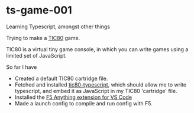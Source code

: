 # ts-game-001

Learning Typescript, amongst other things

Trying to make a [TIC80](https://tic80.com/) game.

TIC80 is a virtual tiny game console, in which you can write games using a limited set of JavaScript.

So far I have

- Created a default TIC80 cartridge file.
- Fetched and installed [tic80-typescript](https://github.com/scambier/tic80-typescript), which should allow me to write typescript, and embed it as JavaScript in my TIC80 'cartridge' file.
- Installed the [F5 Anything extension for VS Code](https://marketplace.visualstudio.com/items?itemName=discretegames.f5anything)
- Made a launch config to compile and run config with F5.
